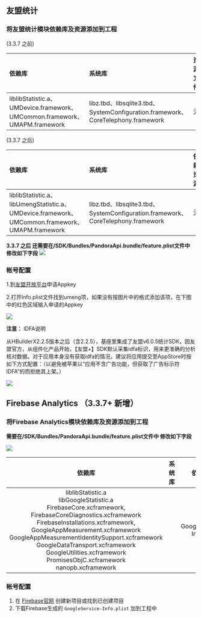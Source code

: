 ## 友盟统计
### 将友盟统计模块依赖库及资源添加到工程

(3.3.7 之前)

|依赖库|系统库|资源文件|
|:--|:--|:--|
|liblibStatistic.a、UMDevice.framework、UMCommon.framework、UMAPM.framework|libz.tbd、libsqlite3.tbd、SystemConfiguration.framework、CoreTelephony.framework|无|

(3.3.7 之后)

|依赖库|系统库|依赖资源|
|:--|:--|:--|
|liblibStatistic.a、libUmengStatistic.a、UMDevice.framework、UMCommon.framework、UMAPM.framework|libz.tbd、libsqlite3.tbd、SystemConfiguration.framework、CoreTelephony.framework|无|


**3.3.7 之后 还需要在/SDK/Bundles/PandoraApi.bundle/feature.plist文件中 修改如下字段**
![](https://native-res.dcloud.net.cn/images/uniapp/statistic/feature_umeng.png)

### 帐号配置
1.到[友盟开放平台](http://www.umeng.com/analytics)申请Appkey

2.打开Info.plist文件找到umeng项，如果没有按图片中的格式添加该项，在下图中的红色区域输入申请的Appkey

![](https://img.cdn.aliyun.dcloud.net.cn/nativedocs/5SDKiOS/statistic/2117.png)

**注意：**
 IDFA说明

从HBuilderX2.2.5版本之后（含2.2.5），基座里集成了友盟v6.0.5统计SDK，因友盟官方，从组件化产品开始，【友盟+】SDK默认采集idfa标识，用来更准确的分析核对数据。对于应用本身没有获取idfa的情况，建议将应用提交至AppStore时按如下方式配置：（以避免被苹果以“应用不含广告功能，但获取了广告标示符IDFA”的而拒绝其上架。）

![](https://img.cdn.aliyun.dcloud.net.cn/nativedocs/5SDKiOS/statistic/40552.png)



## Firebase Analytics （3.3.7+ 新增）
### 将Firebase Analytics模块依赖库及资源添加到工程


**需要在/SDK/Bundles/PandoraApi.bundle/feature.plist文件中 修改如下字段**

![](https://native-res.dcloud.net.cn/images/uniapp/statistic/feature_google.png)


|依赖库|系统库|依赖资源|
|:--:|:--:|:--:|
|liblibStatistic.a<br>libGoogleStatistic.a<br>FirebaseCore.xcframework,<br>FirebaseCoreDiagnostics.xcframework<br>FirebaseInstallations.xcframework,<br>GoogleAppMeasurement.xcframework<br>GoogleAppMeasurementIdentitySupport.xcframework<br>GoogleDataTransport.xcframework<br>GoogleUtilities.xcframework<br>PromisesObjC.xcframework<br>nanopb.xcframework<br>||GoogleService-Info.plist|



### 帐号配置
1. 在 [Firebase官网](https://firebase.google.com/) 创建新项目或找到已创建项目
2. 下载Firebase生成的 `GoogleService-Info.plist` 加到工程中
